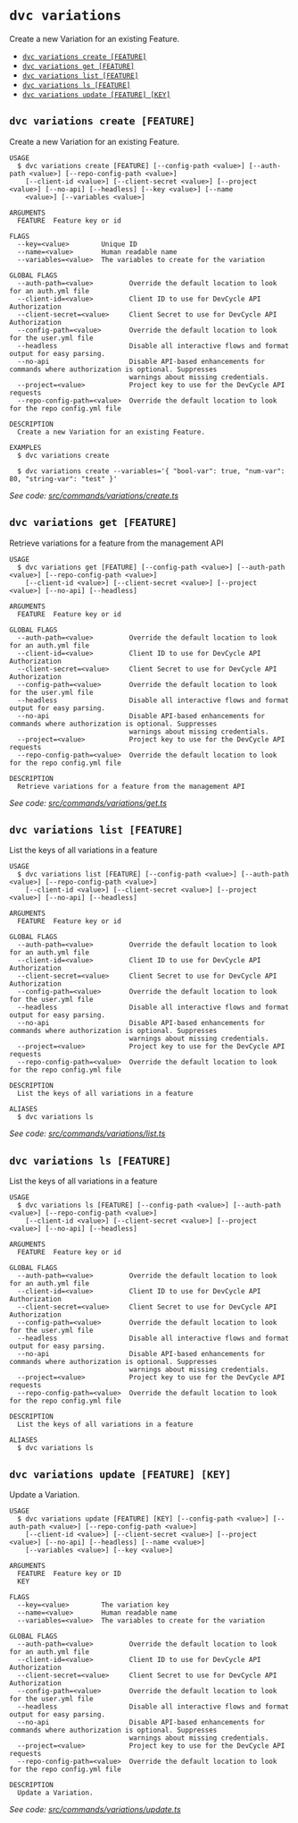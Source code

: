 `dvc variations`
================

Create a new Variation for an existing Feature.

* [`dvc variations create [FEATURE]`](#dvc-variations-create-feature)
* [`dvc variations get [FEATURE]`](#dvc-variations-get-feature)
* [`dvc variations list [FEATURE]`](#dvc-variations-list-feature)
* [`dvc variations ls [FEATURE]`](#dvc-variations-ls-feature)
* [`dvc variations update [FEATURE] [KEY]`](#dvc-variations-update-feature-key)

## `dvc variations create [FEATURE]`

Create a new Variation for an existing Feature.

```
USAGE
  $ dvc variations create [FEATURE] [--config-path <value>] [--auth-path <value>] [--repo-config-path <value>]
    [--client-id <value>] [--client-secret <value>] [--project <value>] [--no-api] [--headless] [--key <value>] [--name
    <value>] [--variables <value>]

ARGUMENTS
  FEATURE  Feature key or id

FLAGS
  --key=<value>        Unique ID
  --name=<value>       Human readable name
  --variables=<value>  The variables to create for the variation

GLOBAL FLAGS
  --auth-path=<value>         Override the default location to look for an auth.yml file
  --client-id=<value>         Client ID to use for DevCycle API Authorization
  --client-secret=<value>     Client Secret to use for DevCycle API Authorization
  --config-path=<value>       Override the default location to look for the user.yml file
  --headless                  Disable all interactive flows and format output for easy parsing.
  --no-api                    Disable API-based enhancements for commands where authorization is optional. Suppresses
                              warnings about missing credentials.
  --project=<value>           Project key to use for the DevCycle API requests
  --repo-config-path=<value>  Override the default location to look for the repo config.yml file

DESCRIPTION
  Create a new Variation for an existing Feature.

EXAMPLES
  $ dvc variations create

  $ dvc variations create --variables='{ "bool-var": true, "num-var": 80, "string-var": "test" }'
```

_See code: [src/commands/variations/create.ts](https://github.com/DevCycleHQ/cli/blob/v6.1.3/src/commands/variations/create.ts)_

## `dvc variations get [FEATURE]`

Retrieve variations for a feature from the management API

```
USAGE
  $ dvc variations get [FEATURE] [--config-path <value>] [--auth-path <value>] [--repo-config-path <value>]
    [--client-id <value>] [--client-secret <value>] [--project <value>] [--no-api] [--headless]

ARGUMENTS
  FEATURE  Feature key or id

GLOBAL FLAGS
  --auth-path=<value>         Override the default location to look for an auth.yml file
  --client-id=<value>         Client ID to use for DevCycle API Authorization
  --client-secret=<value>     Client Secret to use for DevCycle API Authorization
  --config-path=<value>       Override the default location to look for the user.yml file
  --headless                  Disable all interactive flows and format output for easy parsing.
  --no-api                    Disable API-based enhancements for commands where authorization is optional. Suppresses
                              warnings about missing credentials.
  --project=<value>           Project key to use for the DevCycle API requests
  --repo-config-path=<value>  Override the default location to look for the repo config.yml file

DESCRIPTION
  Retrieve variations for a feature from the management API
```

_See code: [src/commands/variations/get.ts](https://github.com/DevCycleHQ/cli/blob/v6.1.3/src/commands/variations/get.ts)_

## `dvc variations list [FEATURE]`

List the keys of all variations in a feature

```
USAGE
  $ dvc variations list [FEATURE] [--config-path <value>] [--auth-path <value>] [--repo-config-path <value>]
    [--client-id <value>] [--client-secret <value>] [--project <value>] [--no-api] [--headless]

ARGUMENTS
  FEATURE  Feature key or id

GLOBAL FLAGS
  --auth-path=<value>         Override the default location to look for an auth.yml file
  --client-id=<value>         Client ID to use for DevCycle API Authorization
  --client-secret=<value>     Client Secret to use for DevCycle API Authorization
  --config-path=<value>       Override the default location to look for the user.yml file
  --headless                  Disable all interactive flows and format output for easy parsing.
  --no-api                    Disable API-based enhancements for commands where authorization is optional. Suppresses
                              warnings about missing credentials.
  --project=<value>           Project key to use for the DevCycle API requests
  --repo-config-path=<value>  Override the default location to look for the repo config.yml file

DESCRIPTION
  List the keys of all variations in a feature

ALIASES
  $ dvc variations ls
```

_See code: [src/commands/variations/list.ts](https://github.com/DevCycleHQ/cli/blob/v6.1.3/src/commands/variations/list.ts)_

## `dvc variations ls [FEATURE]`

List the keys of all variations in a feature

```
USAGE
  $ dvc variations ls [FEATURE] [--config-path <value>] [--auth-path <value>] [--repo-config-path <value>]
    [--client-id <value>] [--client-secret <value>] [--project <value>] [--no-api] [--headless]

ARGUMENTS
  FEATURE  Feature key or id

GLOBAL FLAGS
  --auth-path=<value>         Override the default location to look for an auth.yml file
  --client-id=<value>         Client ID to use for DevCycle API Authorization
  --client-secret=<value>     Client Secret to use for DevCycle API Authorization
  --config-path=<value>       Override the default location to look for the user.yml file
  --headless                  Disable all interactive flows and format output for easy parsing.
  --no-api                    Disable API-based enhancements for commands where authorization is optional. Suppresses
                              warnings about missing credentials.
  --project=<value>           Project key to use for the DevCycle API requests
  --repo-config-path=<value>  Override the default location to look for the repo config.yml file

DESCRIPTION
  List the keys of all variations in a feature

ALIASES
  $ dvc variations ls
```

## `dvc variations update [FEATURE] [KEY]`

Update a Variation.

```
USAGE
  $ dvc variations update [FEATURE] [KEY] [--config-path <value>] [--auth-path <value>] [--repo-config-path <value>]
    [--client-id <value>] [--client-secret <value>] [--project <value>] [--no-api] [--headless] [--name <value>]
    [--variables <value>] [--key <value>]

ARGUMENTS
  FEATURE  Feature key or ID
  KEY

FLAGS
  --key=<value>        The variation key
  --name=<value>       Human readable name
  --variables=<value>  The variables to create for the variation

GLOBAL FLAGS
  --auth-path=<value>         Override the default location to look for an auth.yml file
  --client-id=<value>         Client ID to use for DevCycle API Authorization
  --client-secret=<value>     Client Secret to use for DevCycle API Authorization
  --config-path=<value>       Override the default location to look for the user.yml file
  --headless                  Disable all interactive flows and format output for easy parsing.
  --no-api                    Disable API-based enhancements for commands where authorization is optional. Suppresses
                              warnings about missing credentials.
  --project=<value>           Project key to use for the DevCycle API requests
  --repo-config-path=<value>  Override the default location to look for the repo config.yml file

DESCRIPTION
  Update a Variation.
```

_See code: [src/commands/variations/update.ts](https://github.com/DevCycleHQ/cli/blob/v6.1.3/src/commands/variations/update.ts)_
